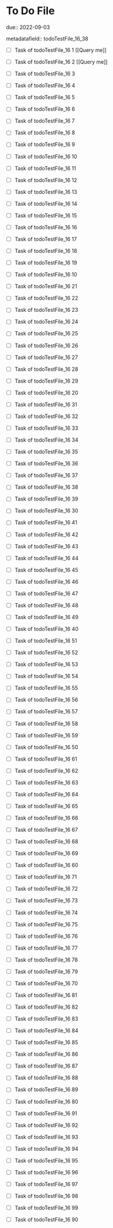 # To Do File

due:: 2022-09-03

metadatafield:: todoTestFile_16_38

- [ ] Task of todoTestFile_16 1 [[Query me]]
- [ ] Task of todoTestFile_16 2 [[Query me]]
- [ ] Task of todoTestFile_16 3
- [ ] Task of todoTestFile_16 4
- [ ] Task of todoTestFile_16 5
- [ ] Task of todoTestFile_16 6
- [ ] Task of todoTestFile_16 7
- [ ] Task of todoTestFile_16 8
- [ ] Task of todoTestFile_16 9
- [ ] Task of todoTestFile_16 10

- [ ] Task of todoTestFile_16 11 
- [ ] Task of todoTestFile_16 12 
- [ ] Task of todoTestFile_16 13
- [ ] Task of todoTestFile_16 14
- [ ] Task of todoTestFile_16 15
- [ ] Task of todoTestFile_16 16
- [ ] Task of todoTestFile_16 17
- [ ] Task of todoTestFile_16 18
- [ ] Task of todoTestFile_16 19
- [ ] Task of todoTestFile_16 10

- [ ] Task of todoTestFile_16 21 
- [ ] Task of todoTestFile_16 22 
- [ ] Task of todoTestFile_16 23
- [ ] Task of todoTestFile_16 24
- [ ] Task of todoTestFile_16 25
- [ ] Task of todoTestFile_16 26
- [ ] Task of todoTestFile_16 27
- [ ] Task of todoTestFile_16 28
- [ ] Task of todoTestFile_16 29
- [ ] Task of todoTestFile_16 20

- [ ] Task of todoTestFile_16 31 
- [ ] Task of todoTestFile_16 32 
- [ ] Task of todoTestFile_16 33
- [ ] Task of todoTestFile_16 34
- [ ] Task of todoTestFile_16 35
- [ ] Task of todoTestFile_16 36
- [ ] Task of todoTestFile_16 37
- [ ] Task of todoTestFile_16 38
- [ ] Task of todoTestFile_16 39
- [ ] Task of todoTestFile_16 30

- [ ] Task of todoTestFile_16 41 
- [ ] Task of todoTestFile_16 42 
- [ ] Task of todoTestFile_16 43
- [ ] Task of todoTestFile_16 44
- [ ] Task of todoTestFile_16 45
- [ ] Task of todoTestFile_16 46
- [ ] Task of todoTestFile_16 47
- [ ] Task of todoTestFile_16 48
- [ ] Task of todoTestFile_16 49
- [ ] Task of todoTestFile_16 40

- [ ] Task of todoTestFile_16 51 
- [ ] Task of todoTestFile_16 52 
- [ ] Task of todoTestFile_16 53
- [ ] Task of todoTestFile_16 54
- [ ] Task of todoTestFile_16 55
- [ ] Task of todoTestFile_16 56
- [ ] Task of todoTestFile_16 57
- [ ] Task of todoTestFile_16 58
- [ ] Task of todoTestFile_16 59
- [ ] Task of todoTestFile_16 50

- [ ] Task of todoTestFile_16 61 
- [ ] Task of todoTestFile_16 62 
- [ ] Task of todoTestFile_16 63
- [ ] Task of todoTestFile_16 64
- [ ] Task of todoTestFile_16 65
- [ ] Task of todoTestFile_16 66
- [ ] Task of todoTestFile_16 67
- [ ] Task of todoTestFile_16 68
- [ ] Task of todoTestFile_16 69
- [ ] Task of todoTestFile_16 60

- [ ] Task of todoTestFile_16 71 
- [ ] Task of todoTestFile_16 72 
- [ ] Task of todoTestFile_16 73
- [ ] Task of todoTestFile_16 74
- [ ] Task of todoTestFile_16 75
- [ ] Task of todoTestFile_16 76
- [ ] Task of todoTestFile_16 77
- [ ] Task of todoTestFile_16 78
- [ ] Task of todoTestFile_16 79
- [ ] Task of todoTestFile_16 70


- [ ] Task of todoTestFile_16 81 
- [ ] Task of todoTestFile_16 82 
- [ ] Task of todoTestFile_16 83
- [ ] Task of todoTestFile_16 84
- [ ] Task of todoTestFile_16 85
- [ ] Task of todoTestFile_16 86
- [ ] Task of todoTestFile_16 87
- [ ] Task of todoTestFile_16 88
- [ ] Task of todoTestFile_16 89
- [ ] Task of todoTestFile_16 80


- [ ] Task of todoTestFile_16 91 
- [ ] Task of todoTestFile_16 92 
- [ ] Task of todoTestFile_16 93
- [ ] Task of todoTestFile_16 94
- [ ] Task of todoTestFile_16 95
- [ ] Task of todoTestFile_16 96
- [ ] Task of todoTestFile_16 97
- [ ] Task of todoTestFile_16 98
- [ ] Task of todoTestFile_16 99
- [ ] Task of todoTestFile_16 90

